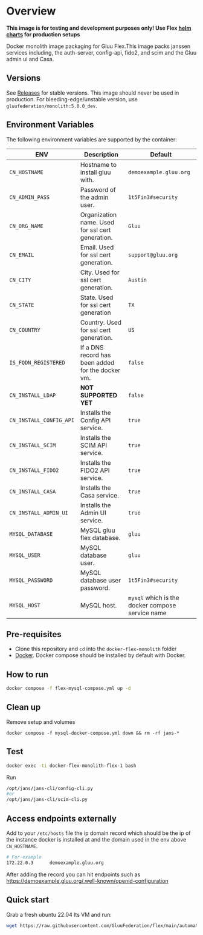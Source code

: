 # Overview

**This image is for testing and development purposes only! Use Flex [helm charts](../flex-cn-setup/pygluu/kubernetes/templates/helm/gluu) for production setups**

Docker monolith image packaging for Gluu Flex.This image packs janssen services including, the auth-server, config-api, fido2, and scim and the Gluu admin ui and Casa.

## Versions

See [Releases](https://github.com/GluuFederation/docker-flex-monolith/releases) for stable versions. This image should never be used in production.
For bleeding-edge/unstable version, use `gluufederation/monolith:5.0.0_dev`.

## Environment Variables

The following environment variables are supported by the container:

| ENV                     | Description                                       | Default                                          |
|-------------------------|---------------------------------------------------|--------------------------------------------------|
| `CN_HOSTNAME`           | Hostname to install gluu with.                    | `demoexample.gluu.org`                           |
| `CN_ADMIN_PASS`         | Password of the admin user.                       | `1t5Fin3#security`                               |
| `CN_ORG_NAME`           | Organization name. Used for ssl cert generation.  | `Gluu`                                           |
| `CN_EMAIL`              | Email. Used for ssl cert generation.              | `support@gluu.org`                               |
| `CN_CITY`               | City. Used for ssl cert generation.               | `Austin`                                         |
| `CN_STATE`              | State. Used for ssl cert generation               | `TX`                                             |
| `CN_COUNTRY`            | Country. Used for ssl cert generation.            | `US`                                             |
| `IS_FQDN_REGISTERED`    | If a DNS record has been added for the docker vm. | `false`                                          |
| `CN_INSTALL_LDAP`       | **NOT SUPPORTED YET**                             | `false`                                          |
| `CN_INSTALL_CONFIG_API` | Installs the Config API service.                  | `true`                                           |
| `CN_INSTALL_SCIM`       | Installs the SCIM  API service.                   | `true`                                           |
| `CN_INSTALL_FIDO2`      | Installs the FIDO2 API service.                   | `true`                                           |
| `CN_INSTALL_CASA`       | Installs the Casa service.                        | `true`                                           |
| `CN_INSTALL_ADMIN_UI`   | Installs the Admin UI service.                    | `true`                                           |
| `MYSQL_DATABASE`        | MySQL gluu flex database.                         | `gluu`                                           |
| `MYSQL_USER`            | MySQL database user.                              | `gluu`                                           |
| `MYSQL_PASSWORD`        | MySQL database user password.                     | `1t5Fin3#security`                               |
| `MYSQL_HOST`            | MySQL host.                                       | `mysql` which is the docker compose service name |


## Pre-requisites
- Clone this repository and `cd` into the `docker-flex-monolith` folder
- [Docker](https://docs.docker.com/install). Docker compose should be installed by default with Docker.

## How to run

```bash
docker compose -f flex-mysql-compose.yml up -d
```

## Clean up

Remove setup and volumes

```
docker compose -f mysql-docker-compose.yml down && rm -rf jans-*
```

## Test

```bash
docker exec -ti docker-flex-monolith-flex-1 bash
```

Run 
```bash
/opt/jans/jans-cli/config-cli.py
#or
/opt/jans/jans-cli/scim-cli.py
```

## Access endpoints externally

Add to your `/etc/hosts` file the ip domain record which should be the ip of the instance docker is installed at and the domain used in the env above `CN_HOSTNAME`.

```bash
# For-example
172.22.0.3      demoexample.gluu.org
```

After adding the record you can hit endpoints such as https://demoexample.gluu.org/.well-known/openid-configuration

## Quick start 

Grab a fresh ubuntu 22.04 lts VM and run:

```bash
wget https://raw.githubusercontent.com/GluuFederation/flex/main/automation/startflexmonolithdemo.sh && chmod u+x startflexmonolithdemo.sh && sudo bash startflexmonolithdemo.sh demoexample.gluu.org MYSQL
```
